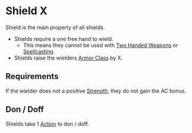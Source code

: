 # Shield X

Shield is the main property of all shields.

- Shields require a one free hand to wield.
	- This means they cannot be used with [Two Handed Weapons](../../Weapon%20Properties/Two%20Handed%20Property.md) or [Spellcasting](../../../Magic/Spellcasting/Spellcasting.md#Casting%20Movement%20and%20Noise).
- Shields raise the wielders [Armor Class](../../../Player%20Characters/Derived%20Statistics/Armor%20Class.md) by X.

## Requirements

If the wielder does not a positive [Strength](../../../Player%20Characters/Abilities/Strength.md), they do not gain the AC bonus.

## Don / Doff

Shields take 1 [Action](../../../Game%20Procedures/Core%20Procedures/Action.md) to don / doff.
